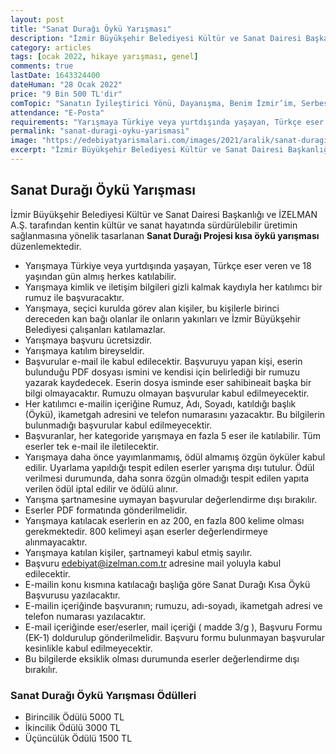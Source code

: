 ```yaml
---
layout: post
title: "Sanat Durağı Öykü Yarışması"
description: "İzmir Büyükşehir Belediyesi Kültür ve Sanat Dairesi Başkanlığı ve İZELMAN A.Ş. tarafından kentin kültür ve sanat hayatında sürdürülebilir üretimin sağlanmasına yönelik tasarlanan Sanat Durağı Projesi kısa öykü yarışması düzenlemektedir"
category: articles
tags: [ocak 2022, hikaye yarışması, genel]
comments: true
lastDate: 1643324400
dateHuman: "28 Ocak 2022"
price: "9 Bin 500 TL'dir"
comTopic: "Sanatın İyileştirici Yönü, Dayanışma, Benim İzmir’im, Serbest"
attendance: "E-Posta"
requirements: "Yarışmaya Türkiye veya yurtdışında yaşayan, Türkçe eser veren ve 18 yaşından gün almış herkes katılabilir."
permalink: "sanat-duragi-oyku-yarismasi"
image: "https://edebiyatyarismalari.com/images/2021/aralik/sanat-duragi-oyku-yarismasi.jpg"
excerpt: "İzmir Büyükşehir Belediyesi Kültür ve Sanat Dairesi Başkanlığı ve İZELMAN A.Ş. tarafından kentin kültür ve sanat hayatında sürdürülebilir üretimin sağlanmasına yönelik tasarlanan <strong>Sanat Durağı Projesi kısa öykü yarışması</strong> düzenlemektedir"
---
```


## Sanat Durağı Öykü Yarışması
İzmir Büyükşehir Belediyesi Kültür ve Sanat Dairesi Başkanlığı ve İZELMAN A.Ş. tarafından kentin kültür ve sanat hayatında sürdürülebilir üretimin sağlanmasına yönelik tasarlanan **Sanat Durağı Projesi kısa öykü yarışması** düzenlemektedir.  

- Yarışmaya Türkiye veya yurtdışında yaşayan, Türkçe eser veren ve 18 yaşından gün almış herkes katılabilir.
- Yarışmaya kimlik ve iletişim bilgileri gizli kalmak kaydıyla her katılımcı bir rumuz ile başvuracaktır.
- Yarışmaya, seçici kurulda görev alan kişiler, bu kişilerle birinci dereceden kan bağı olanlar ile onların yakınları ve İzmir Büyükşehir Belediyesi çalışanları katılamazlar.
- Yarışmaya başvuru ücretsizdir.
- Yarışmaya katılım bireyseldir.
- Başvurular e-mail ile kabul edilecektir. Başvuruyu yapan kişi, eserin bulunduğu PDF dosyası ismini ve kendisi için belirlediği bir rumuzu yazarak kaydedecek. Eserin dosya isminde eser sahibineait başka bir bilgi olmayacaktır. Rumuzu olmayan başvurular kabul edilmeyecektir.
- Her katılımcı e-mailin içeriğine Rumuz, Adı, Soyadı, katıldığı başlık (Öykü), ikametgah adresini ve telefon numarasını yazacaktır. Bu bilgilerin bulunmadığı başvurular kabul edilmeyecektir.
- Başvuranlar, her kategoride yarışmaya en fazla 5 eser ile katılabilir. Tüm eserler tek e-mail ile iletilecektir.
- Yarışmaya daha önce yayımlanmamış, ödül almamış özgün öyküler kabul edilir. Uyarlama yapıldığı tespit edilen eserler yarışma dışı tutulur. Ödül verilmesi durumunda, daha sonra özgün olmadığı tespit edilen yapıta verilen ödül iptal edilir ve ödülü alınır.
- Yarışma şartnamesine uymayan başvurular değerlendirme dışı bırakılır.
- Eserler PDF formatında gönderilmelidir.
- Yarışmaya katılacak eserlerin en az 200, en fazla 800 kelime olması gerekmektedir. 800 kelimeyi aşan eserler değerlendirmeye alınmayacaktır.
- Yarışmaya katılan kişiler, şartnameyi kabul etmiş sayılır.
- Başvuru edebiyat@izelman.com.tr adresine mail yoluyla kabul edilecektir.
- E-mailin konu kısmına katılacağı başlığa göre Sanat Durağı Kısa Öykü Başvurusu yazılacaktır.
- E-mailin içeriğinde başvuranın; rumuzu, adı-soyadı, ikametgah adresi ve telefon numarası yazılacaktır.
- E-mail içeriğinde eser/eserler, mail içeriği ( madde 3/g ), Başvuru Formu (EK-1) doldurulup gönderilmelidir. Başvuru formu bulunmayan başvurular kesinlikle kabul edilmeyecektir.
- Bu bilgilerde eksiklik olması durumunda eserler değerlendirme dışı bırakılır.

### Sanat Durağı Öykü Yarışması Ödülleri
- Birincilik Ödülü 5000 TL
- İkincilik Ödülü 3000 TL
- Üçüncülük Ödülü 1500 TL